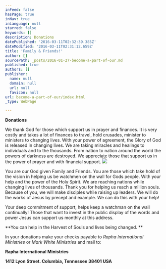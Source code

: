 ```yaml
---
inFeed: false
hasPage: true
inNav: true
inLanguage: null
starred: false
keywords: []
description: Donations
datePublished: '2016-03-11T02:32:39.385Z'
dateModified: '2016-03-11T02:31:12.659Z'
title: 'Family & Friends!'
author: []
sourcePath: _posts/2016-01-27-become-a-part-of-our.md
published: true
authors: []
publisher:
  name: null
  domain: null
  url: null
  favicon: null
url: become-a-part-of-our/index.html
_type: WebPage

---
```

**Donations**

We thank God for those which support us in prayer and finances. It is very costly and takes a lot of finances to travel, hold crusades, minister to ministers to changing lives.  With your power of agreement, the Glory of God is released in changing 
lives. We are taking miracles and healings to individuals and to the thousands. From nation to 
nation around the world the powers of darkness are destroyed. We appreciate those that support us in the power of prayer and with financial support. ![](https://s3-us-west-2.amazonaws.com/the-grid-img/p/b4af49869f129da42e3011ebe58962e292515e88.jpg)

You are our God given Family and Friends. You are those which take hold of the vision in helping us be watchmen on the wall for Gods people. With your help and the power of the Holy Spirit. We are reaching nations while changing lives of thousands. Thank you for helping us reach a million souls. Because of you,  we will make disciples while raising up leaders. We will do the works of Jesus by precept and example. We can do this with your help! 

Your deep commitment of support, helps keep a watchman on the wall continually! Those that want to invest in the public display of the words and power Jesus can support us monthly at this address.

**You can help in the Harvest of Souls and lives being changed. **

In your donations make your checks payable to _Rapha International Ministries_ or _Mark White Ministries_ and mail to:

**Rapha International Ministries**

**1412 Lyon Street. Columbia, Tennessee 38401      USA**